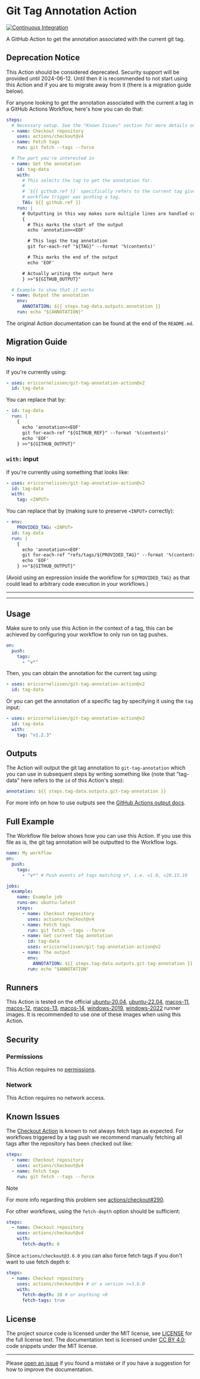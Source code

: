 <!-- SPDX-License-Identifier: CC-BY-4.0 -->

# Git Tag Annotation Action

[![Continuous Integration][ci-image]][ci-url]

A GitHub Action to get the annotation associated with the current git tag.

## Deprecation Notice

This Action should be considered deprecated. Security support will be provided
until 2024-06-12. Until then it is recommended to not start using this Action
and if you are to migrate away from it (there is a migration guide below).

For anyone looking to get the annotation associated with the current a tag in a
GitHub Actions Workflow, here's how you can do that:

```yaml
steps:
  # Necessary setup. See the "Known Issues" section for more details on this.
  - name: Checkout repository
    uses: actions/checkout@v4
  - name: Fetch tags
    run: git fetch --tags --force

  # The part you're interested in
  - name: Get the annotation
    id: tag-data
    with:
      # This selects the tag to get the annotation for.
      #
      # `${{ github.ref }}` specifically refers to the current tag given the
      # workflow trigger was pushing a tag.
      TAG: ${{ github.ref }}
    run: |
      # Outputting in this way makes sure multiple lines are handled correctly
      {
        # This marks the start of the output
        echo 'annotation<<EOF'

        # This logs the tag annotation
        git for-each-ref "${TAG}" --format '%(contents)'

        # This marks the end of the output
        echo 'EOF'

      # Actually writing the output here
      } >>"${GITHUB_OUTPUT}"

  # Example to show that it works
  - name: Output the annotation
    env:
      ANNOTATION: ${{ steps.tag-data.outputs.annotation }}
    run: echo "${ANNOTATION}"
```

The original Action documentation can be found at the end of the `README.md`.

## Migration Guide

### No input

If you're currently using:

```yaml
- uses: ericcornelissen/git-tag-annotation-action@v2
  id: tag-data
```

You can replace that by:

```yaml
- id: tag-data
  run: |
    {
      echo 'annotation<<EOF'
      git for-each-ref "${GITHUB_REF}" --format '%(contents)'
      echo 'EOF'
    } >>"${GITHUB_OUTPUT}"
```

### `with:` input

If you're currently using something that looks like:

```yaml
- uses: ericcornelissen/git-tag-annotation-action@v2
  id: tag-data
  with:
    tag: <INPUT>
```

You can replace that by (making sure to preserve `<INPUT>` correctly):

```yaml
- env:
    PROVIDED_TAG: <INPUT>
  id: tag-data
  run: |
    {
      echo 'annotation<<EOF'
      git for-each-ref "refs/tags/${PROVIDED_TAG}" --format '%(contents)'
      echo 'EOF'
    } >>"${GITHUB_OUTPUT}"
```

(Avoid using an expression inside the workflow for `${PROVIDED_TAG}` as that
could lead to arbitrary code execution in your workflows.)

---
---

## Usage

Make sure to only use this Action in the context of a tag, this can be achieved
by configuring your workflow to only run on tag pushes.

```yaml
on:
  push:
    tags:
      - "v*"
```

Then, you can obtain the annotation for the current tag using:

```yaml
- uses: ericcornelissen/git-tag-annotation-action@v2
  id: tag-data
```

Or you can get the annotation of a specific tag by specifying it using the `tag`
input:

```yaml
- uses: ericcornelissen/git-tag-annotation-action@v2
  id: tag-data
  with:
    tag: "v1.2.3"
```

## Outputs

The Action will output the git tag annotation to `git-tag-annotation` which you
can use in subsequent steps by writing something like (note that "tag-data" here
refers to the `id` of this Action's step):

```yaml
annotation: ${{ steps.tag-data.outputs.git-tag-annotation }}
```

For more info on how to use outputs see the [GitHub Actions output docs].

## Full Example

The Workflow file below shows how you can use this Action. If you use this file
as is, the git tag annotation will be outputted to the Workflow logs.

```yaml
name: My workflow
on:
  push:
    tags:
      - "v*" # Push events of tags matching v*, i.e. v1.0, v20.15.10

jobs:
  example:
    name: Example job
    runs-on: ubuntu-latest
    steps:
      - name: Checkout repository
        uses: actions/checkout@v4
      - name: Fetch tags
        run: git fetch --tags --force
      - name: Get current tag annotation
        id: tag-data
        uses: ericcornelissen/git-tag-annotation-action@v2
      - name: The output
        env:
          ANNOTATION: ${{ steps.tag-data.outputs.git-tag-annotation }}
        run: echo "$ANNOTATION"
```

## Runners

This Action is tested on the official [ubuntu-20.04], [ubuntu-22.04],
[macos-11], [macos-12], [macos-13], [macos-14], [windows-2019], [windows-2022]
runner images. It is recommended to use one of these images when using this
Action.

[macos-11]: https://github.com/actions/runner-images/blob/main/images/macos/macos-11-Readme.md
[macos-12]: https://github.com/actions/runner-images/blob/main/images/macos/macos-12-Readme.md
[macos-13]: https://github.com/actions/runner-images/blob/main/images/macos/macos-13-Readme.md
[macos-14]: https://github.com/actions/runner-images/blob/main/images/macos/macos-14-Readme.md
[ubuntu-20.04]: https://github.com/actions/runner-images/blob/main/images/ubuntu/Ubuntu2004-Readme.md
[ubuntu-22.04]: https://github.com/actions/runner-images/blob/main/images/ubuntu/Ubuntu2204-Readme.md
[windows-2019]: https://github.com/actions/runner-images/blob/main/images/windows/Windows2019-Readme.md
[windows-2022]: https://github.com/actions/runner-images/blob/main/images/windows/Windows2022-Readme.md

## Security

### Permissions

This Action requires no [permissions].

### Network

This Action requires no network access.

## Known Issues

The [Checkout Action] is known to not always fetch tags as expected. For
workflows triggered by a tag push we recommend manually fetching all tags after
the repository has been checked out like:

```yaml
steps:
  - name: Checkout repository
    uses: actions/checkout@v4
  - name: Fetch tags
    run: git fetch --tags --force
```

> [!NOTE]
> For more info regarding this problem see [actions/checkout#290].

For other workflows, using the `fetch-depth` option should be sufficient:

```yaml
steps:
  - name: Checkout repository
    uses: actions/checkout@v4
    with:
      fetch-depth: 0
```

Since `actions/checkout@3.6.0` you can also force fetch tags if you don't want
to use fetch depth `0`:

```yaml
steps:
  - name: Checkout repository
    uses: actions/checkout@v4 # or a version >=3.6.0
    with:
      fetch-depth: 10 # or anything >0
      fetch-tags: true
```

## License

The project source code is licensed under the MIT license, see [LICENSE] for the
full license text. The documentation text is licensed under [CC BY 4.0]; code
snippets under the MIT license.

---

Please [open an issue] if you found a mistake or if you have a suggestion for
how to improve the documentation.

[actions/checkout#290]: https://github.com/actions/checkout/issues/290
[cc by 4.0]: https://creativecommons.org/licenses/by/4.0/
[checkout action]: https://github.com/actions/checkout
[github actions output docs]: https://help.github.com/en/actions/reference/contexts-and-expression-syntax-for-github-actions#steps-context
[license]: ./LICENSE
[open an issue]: https://github.com/ericcornelissen/git-tag-annotation-action/issues/new
[permissions]: https://docs.github.com/en/actions/using-workflows/workflow-syntax-for-github-actions#permissions
[ci-url]: https://github.com/ericcornelissen/git-tag-annotation-action/actions/workflows/check.yml
[ci-image]: https://github.com/ericcornelissen/git-tag-annotation-action/actions/workflows/check.yml/badge.svg
